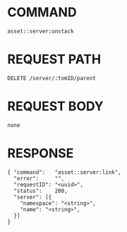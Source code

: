 # COMMAND

`asset::server:unstack`

# REQUEST PATH

```
DELETE /server/:tomID/parent
```

# REQUEST BODY

```
none
```

# RESPONSE

```
{ "command":   "asset::server:link",
  "error":     "",
  "requestID": "<uuid>",
  "status":    200,
  "server": [{
    "namespace": "<string>",
    "name": "<string>",
  }]
}
```
